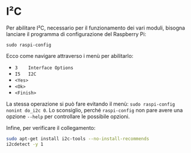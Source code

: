 # I²C

Per abilitare I²C, necessario per il funzionamento dei vari moduli, bisogna lanciare il programma di configurazione del Raspberry Pi:

```
sudo raspi-config
```

Ecco come navigare attraverso i menù per abilitarlo:

- `3    Interface Options`
- `I5   I2C`
- `<Yes>`
- `<Ok>`
- `<Finish>`

La stessa operazione si può fare evitando il menù: `sudo raspi-config nonint do_i2c 0`. Lo sconsiglio, perché `raspi-config` non pare avere una opzione `--help` per controllare le possibile opzioni.

Infine, per verificare il collegamento:

```bash
sudo apt-get install i2c-tools --no-install-recommends
i2cdetect -y 1
```
